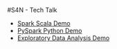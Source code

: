 #S4N - Tech Talk

* [Spark Scala Demo](https://app.zepl.com/viewer/notebooks/bm90ZTovL2p1YW4uY2FybG9zLm1hbGRvbmFkby5iZWx0cmFuQGdtYWlsLmNvbS81NDU2MTJmZTkxYjY0OTI4OTg4MmRhY2VhZDgyNTlmMi9ub3RlLmpzb24)
* [PySpark Python Demo](https://app.zepl.com/viewer/notebooks/bm90ZTovL2p1YW4uY2FybG9zLm1hbGRvbmFkby5iZWx0cmFuQGdtYWlsLmNvbS80OGRjNDE2MDZkYTE0NGFlYmIxNTcwNmUxNGQ0NmE4MS9ub3RlLmpzb24)
* [Exploratory Data Analysis Demo](https://app.zepl.com/viewer/notebooks/bm90ZTovL2p1YW4uY2FybG9zLm1hbGRvbmFkby5iZWx0cmFuQGdtYWlsLmNvbS9hMGM3NGVlY2IzMmE0ZTUzOWFiMzI3NmVjYjdkMTU1ZC9ub3RlLmpzb24)